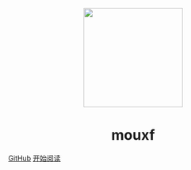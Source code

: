 <p align="center">
<img src="https://ss0.bdstatic.com/70cFvHSh_Q1YnxGkpoWK1HF6hhy/it/u=2481424715,2807309609&fm=26&gp=0.jpg" width="200" height="200"/>
</p>
<h1 align="center">mouxf</h1>

[GitHub](https://gitee.com/mouxf/mouxf/tree/master)
[开始阅读]()




